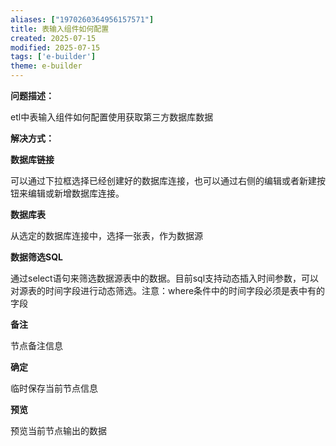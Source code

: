 ```yaml
---
aliases: ["1970260364956157571"]
title: 表输入组件如何配置
created: 2025-07-15
modified: 2025-07-15
tags: ['e-builder']
theme: e-builder
---
```


**问题描述：**

etl中表输入组件如何配置使用获取第三方数据库数据

**解决方式：**

**数据库链接**

可以通过下拉框选择已经创建好的数据库连接，也可以通过右侧的编辑或者新建按钮来编辑或新增数据库连接。

**数据库表**

从选定的数据库连接中，选择一张表，作为数据源

**数据筛选SQL**

通过select语句来筛选数据源表中的数据。目前sql支持动态插入时间参数，可以对源表的时间字段进行动态筛选。注意：where条件中的时间字段必须是表中有的字段

**备注**

节点备注信息

**确定**

临时保存当前节点信息

**预览**

预览当前节点输出的数据